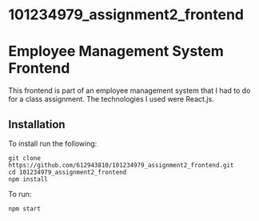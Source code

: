 # 101234979_assignment2_frontend
# Employee Management System Frontend

This frontend is part of  an employee management system  that I had to do for a class assignment.
The technologies I used were React.js.

## Installation

To install run the following: 

```
git clone https://github.com/612943810/101234979_assignment2_frontend.git
cd 101234979_assignment2_frontend
npm install
```
To run:
```
npm start
```

